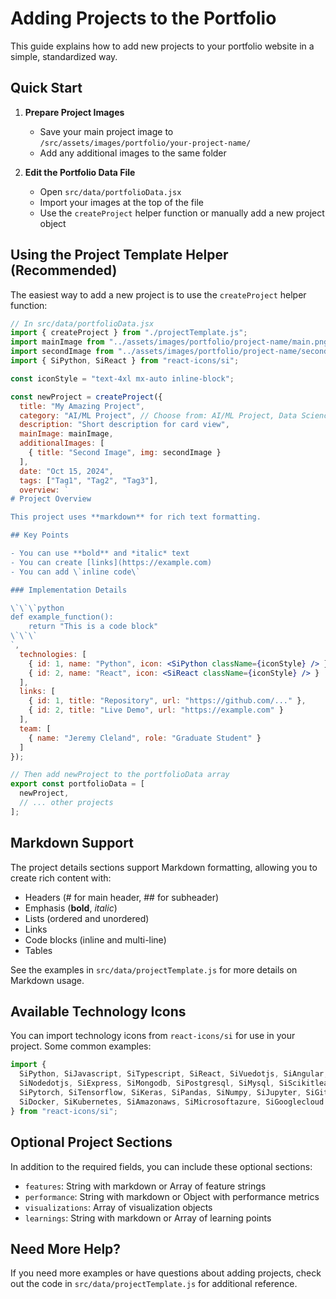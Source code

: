 # Adding Projects to the Portfolio

This guide explains how to add new projects to your portfolio website in a simple, standardized way.

## Quick Start

1. **Prepare Project Images**
   - Save your main project image to `/src/assets/images/portfolio/your-project-name/`
   - Add any additional images to the same folder

2. **Edit the Portfolio Data File**
   - Open `src/data/portfolioData.jsx`
   - Import your images at the top of the file
   - Use the `createProject` helper function or manually add a new project object

## Using the Project Template Helper (Recommended)

The easiest way to add a new project is to use the `createProject` helper function:

```jsx
// In src/data/portfolioData.jsx
import { createProject } from "./projectTemplate.js";
import mainImage from "../assets/images/portfolio/project-name/main.png";
import secondImage from "../assets/images/portfolio/project-name/second.png";
import { SiPython, SiReact } from "react-icons/si";

const iconStyle = "text-4xl mx-auto inline-block";

const newProject = createProject({
  title: "My Amazing Project",
  category: "AI/ML Project", // Choose from: AI/ML Project, Data Science, Computer Vision, Natural Language Processing
  description: "Short description for card view",
  mainImage: mainImage,
  additionalImages: [
    { title: "Second Image", img: secondImage }
  ],
  date: "Oct 15, 2024",
  tags: ["Tag1", "Tag2", "Tag3"],
  overview: `
# Project Overview

This project uses **markdown** for rich text formatting.

## Key Points

- You can use **bold** and *italic* text
- You can create [links](https://example.com)
- You can add \`inline code\`

### Implementation Details

\`\`\`python
def example_function():
    return "This is a code block"
\`\`\`
`,
  technologies: [
    { id: 1, name: "Python", icon: <SiPython className={iconStyle} /> },
    { id: 2, name: "React", icon: <SiReact className={iconStyle} /> }
  ],
  links: [
    { id: 1, title: "Repository", url: "https://github.com/..." },
    { id: 2, title: "Live Demo", url: "https://example.com" }
  ],
  team: [
    { name: "Jeremy Cleland", role: "Graduate Student" }
  ]
});

// Then add newProject to the portfolioData array
export const portfolioData = [
  newProject,
  // ... other projects
];
```

## Markdown Support

The project details sections support Markdown formatting, allowing you to create rich content with:

- Headers (# for main header, ## for subheader)
- Emphasis (**bold**, *italic*)
- Lists (ordered and unordered)
- Links
- Code blocks (inline and multi-line)
- Tables

See the examples in `src/data/projectTemplate.js` for more details on Markdown usage.

## Available Technology Icons

You can import technology icons from `react-icons/si` for use in your project. Some common examples:

```jsx
import { 
  SiPython, SiJavascript, SiTypescript, SiReact, SiVuedotjs, SiAngular, 
  SiNodedotjs, SiExpress, SiMongodb, SiPostgresql, SiMysql, SiScikitlearn, 
  SiPytorch, SiTensorflow, SiKeras, SiPandas, SiNumpy, SiJupyter, SiGit,
  SiDocker, SiKubernetes, SiAmazonaws, SiMicrosoftazure, SiGooglecloud
} from "react-icons/si";
```

## Optional Project Sections

In addition to the required fields, you can include these optional sections:

- `features`: String with markdown or Array of feature strings
- `performance`: String with markdown or Object with performance metrics
- `visualizations`: Array of visualization objects
- `learnings`: String with markdown or Array of learning points

## Need More Help?

If you need more examples or have questions about adding projects, check out the code in `src/data/projectTemplate.js` for additional reference.
